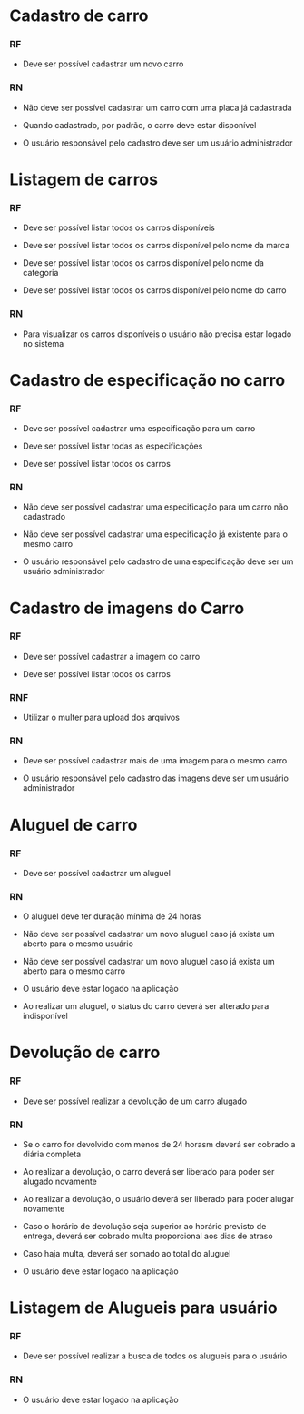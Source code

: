 # Cadastro de carro

### **RF**

- Deve ser possível cadastrar um novo carro

### **RN**

- Não deve ser possível cadastrar um carro com uma placa já cadastrada

- Quando cadastrado, por padrão, o carro deve estar disponível

- O usuário responsável pelo cadastro deve ser um usuário administrador

# Listagem de carros

### **RF**

- Deve ser possível listar todos os carros disponíveis

- Deve ser possível listar todos os carros disponível pelo nome da marca

- Deve ser possível listar todos os carros disponível pelo nome da categoria

- Deve ser possível listar todos os carros disponível pelo nome do carro

### **RN**

- Para visualizar os carros disponíveis o usuário não precisa estar logado no sistema

# Cadastro de especificação no carro

### **RF**

- Deve ser possível cadastrar uma especificação para um carro

- Deve ser possível listar todas as especificações

- Deve ser possível listar todos os carros

### **RN**

- Não deve ser possível cadastrar uma especificação para um carro não cadastrado

- Não deve ser possível cadastrar uma especificação já existente para o mesmo carro

- O usuário responsável pelo cadastro de uma especificação deve ser um usuário administrador

# Cadastro de imagens do Carro

### **RF**

- Deve ser possível cadastrar a imagem do carro

- Deve ser possível listar todos os carros

### **RNF**

- Utilizar o multer para upload dos arquivos

### **RN**

- Deve ser possível cadastrar mais de uma imagem para o mesmo carro

- O usuário responsável pelo cadastro das imagens deve ser um usuário administrador

# Aluguel de carro

### **RF**

- Deve ser possível cadastrar um aluguel

### **RN**

- O aluguel deve ter duração mínima de 24 horas

- Não deve ser possível cadastrar um novo aluguel caso já exista um aberto para o mesmo usuário

- Não deve ser possível cadastrar um novo aluguel caso já exista um aberto para o mesmo carro

- O usuário deve estar logado na aplicação

- Ao realizar um aluguel, o status do carro deverá ser alterado para indisponível

# Devolução de carro

### **RF**

- Deve ser possível realizar a devolução de um carro alugado

### **RN**

- Se o carro for devolvido com menos de 24 horasm deverá ser cobrado a diária completa

- Ao realizar a devolução, o carro deverá ser liberado para poder ser alugado novamente

- Ao realizar a devolução, o usuário deverá ser liberado para poder alugar novamente

- Caso o horário de devolução seja superior ao horário previsto de entrega, deverá ser cobrado multa proporcional aos dias de atraso

- Caso haja multa, deverá ser somado ao total do aluguel

- O usuário deve estar logado na aplicação

# Listagem de Alugueis para usuário

### **RF**

- Deve ser possível realizar a busca de todos os alugueis para o usuário

### **RN**

- O usuário deve estar logado na aplicação

